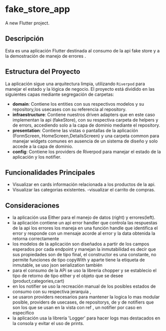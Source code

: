 # fake_store_app

A new Flutter project.

## Descripción
Esta es una aplicación Flutter destinada al consumo de la api fake store  y a la demostración de manejo de errores
.

## Estructura del Proyecto
La aplicación sigue una arquitectura limpia, utilizando  `Riverpod` para manejar el estado y la lógica de negocio. El proyecto está dividido en las siguientes capas mediante segregación de carpetas:
- **domain**: Contiene los entities con sus respectivos modelos y su repository,los usecases con su referencia al repository.
- **infraestructure**: Contiene nuestros driven adapters que en este caso implementan la api (fakeStore), con su respectiva carpeta de helpers y de errors, accediendo solo a la capa de dominio mediante el repository.
- **presentation**: Contiene las vistas o pantallas de la aplicación (FormScreen, HomeScreen,DetailsScreen) y una carpeta common para manejar widgets comunes en ausencia de un sistema de diseño y solo accede a la capa de dominio.
- **config**: Contiene los providers de Riverpod para manejar el estado de la aplicación y los notifier.

## Funcionalidades Principales
- Visualizar en cards información relacionada a los productos de la api.
- Visualizar las categorias existentes.
-visualizar el carrito de compras.


## Consideraciones
- la aplicación usa Either para el manejo de datos (right) y errores(left).
- la aplicación contiene un api error handler que controla las respuestas de la api
  los errores los maneja en una función handle que identifica el error y responde con un mensaje acorde al error
  y la data obtenida la retorna correctamente 
- los modelos de la aplicación son diseñados a partir de los campos esperados por cada endpoint y manejan la inmutabilidad
  es decir que sus propiedades son de tipo final, el constructor es una constante, no permite funciones de tipo
  copyWith y aparte tiene la etiqueta de inmutable, se uso json serialization también
- para el consumo de la APi se uso la libreria chopper y se establecio el tipo de retorno de tipo either y el objeto que se desee (product,categories,cart)
- en los notifier se uso la recreación manual de los posibles estados de consumo con su respectiva jerarquia ,
- se usaron providers necesarios para mantener la logica lo mas modular posible, providers de usecases, de repositorys,
  de y de notifiers que son los que se usan en la vista con ref , un notifier por caso en especifico
- la aplicación usa la librería 'Logger' para hacer logs mas destacados en la consola y evitar el uso de prints.
